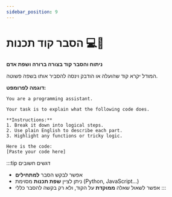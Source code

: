 ```yaml
---
sidebar_position: 9
---
```


# הסבר קוד תכנות 💻📖

**ניתוח והסבר קוד בצורה ברורה ושפת אדם**

המודל יקרא קוד שהועלה או הודבק וינסה להסביר אותו בשפה פשוטה.

**דוגמה לפרומפט:**
```mdx title="הסבר קוד תכנות"
You are a programming assistant.

Your task is to explain what the following code does.

**Instructions:**
1. Break it down into logical steps.
2. Use plain English to describe each part.
3. Highlight any functions or tricky logic.

Here is the code:
[Paste your code here]
```

:::tip דגשים חשובים
- אפשר לבקש הסבר **למתחילים**
- ניתן לציין **שפת תכנות** מסוימת (Python, JavaScript...)
- אפשר לשאול שאלה **ממוקדת** על הקוד, ולא רק בקשה להסבר כללי
:::

